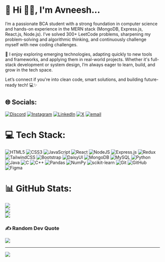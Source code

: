 # 💫 Hi 👋🏻, I'm Avneesh...
I’m a passionate BCA student with a strong foundation in computer science and hands-on experience in the MERN stack (MongoDB, Express.js, React.js, Node.js). I’ve solved 300+ LeetCode problems, sharpening my problem-solving and algorithmic thinking, and continuously challenge myself with new coding challenges.

🔧 I enjoy exploring emerging technologies, adapting quickly to new tools and frameworks, and applying them in real-world projects. Whether it's full-stack development or system design, I’m always eager to learn, build, and grow in the tech space.

Let’s connect if you're into clean code, smart solutions, and building future-ready tech! 💻✨

## 🌐 Socials:
[![Discord](https://img.shields.io/badge/Discord-%237289DA.svg?logo=discord&logoColor=white)](https://discord.gg/dot.avneesh) [![Instagram](https://img.shields.io/badge/Instagram-%23E4405F.svg?logo=Instagram&logoColor=white)](https://instagram.com/glaneexo) [![LinkedIn](https://img.shields.io/badge/LinkedIn-%230077B5.svg?logo=linkedin&logoColor=white)](https://linkedin.com/in/0xavneesh) [![X](https://img.shields.io/badge/X-black.svg?logo=X&logoColor=white)](https://x.com/dotAvneesh) [![email](https://img.shields.io/badge/Email-D14836?logo=gmail&logoColor=white)](mailto:avneesh149m@gmail.com) 

# 💻 Tech Stack:
![HTML5](https://img.shields.io/badge/html5-%23E34F26.svg?style=flat&logo=html5&logoColor=white) ![CSS3](https://img.shields.io/badge/css3-%231572B6.svg?style=flat&logo=css3&logoColor=white) ![JavaScript](https://img.shields.io/badge/javascript-%23323330.svg?style=flat&logo=javascript&logoColor=%23F7DF1E) ![React](https://img.shields.io/badge/react-%2320232a.svg?style=flat&logo=react&logoColor=%2361DAFB) ![NodeJS](https://img.shields.io/badge/node.js-6DA55F?style=flat&logo=node.js&logoColor=white) ![Express.js](https://img.shields.io/badge/express.js-%23404d59.svg?style=flat&logo=express&logoColor=%2361DAFB) ![Redux](https://img.shields.io/badge/redux-%23593d88.svg?style=flat&logo=redux&logoColor=white) ![TailwindCSS](https://img.shields.io/badge/tailwindcss-%2338B2AC.svg?style=flat&logo=tailwind-css&logoColor=white) ![Bootstrap](https://img.shields.io/badge/bootstrap-%238511FA.svg?style=flat&logo=bootstrap&logoColor=white) ![DaisyUI](https://img.shields.io/badge/daisyui-5A0EF8?style=flat&logo=daisyui&logoColor=white) ![MongoDB](https://img.shields.io/badge/MongoDB-%234ea94b.svg?style=flat&logo=mongodb&logoColor=white) ![MySQL](https://img.shields.io/badge/mysql-4479A1.svg?style=flat&logo=mysql&logoColor=white) ![Python](https://img.shields.io/badge/python-3670A0?style=flat&logo=python&logoColor=ffdd54) ![Java](https://img.shields.io/badge/java-%23ED8B00.svg?style=flat&logo=openjdk&logoColor=white) ![C](https://img.shields.io/badge/c-%2300599C.svg?style=flat&logo=c&logoColor=white) ![C++](https://img.shields.io/badge/c++-%2300599C.svg?style=flat&logo=c%2B%2B&logoColor=white) ![Pandas](https://img.shields.io/badge/pandas-%23150458.svg?style=flat&logo=pandas&logoColor=white) ![NumPy](https://img.shields.io/badge/numpy-%23013243.svg?style=flat&logo=numpy&logoColor=white) ![scikit-learn](https://img.shields.io/badge/scikit--learn-%23F7931E.svg?style=flat&logo=scikit-learn&logoColor=white) ![Git](https://img.shields.io/badge/git-%23F05033.svg?style=flat&logo=git&logoColor=white) ![GitHub](https://img.shields.io/badge/github-%23121011.svg?style=flat&logo=github&logoColor=white) ![Figma](https://img.shields.io/badge/figma-%23F24E1E.svg?style=flat&logo=figma&logoColor=white)
# 📊 GitHub Stats:
![](https://github-readme-stats.vercel.app/api?username=0xAvneesh&theme=github_dark&hide_border=false&include_all_commits=true&count_private=true&show_icons=true&rank_icon=github)<br/>
![](https://streak-stats.demolab.com/?user=0xAvneesh&theme=github_dark&hide_border=false&mode=weekly)<br/>
![](https://github-readme-stats.vercel.app/api/top-langs/?username=0xAvneesh&theme=github_dark&hide_border=false&include_all_commits=true&count_private=true&layout=compact&langs_count=8)

### ✍️ Random Dev Quote
![](https://quotes-github-readme.vercel.app/api?type=horizontal&theme=radical)

---
[![](https://visitcount.itsvg.in/api?id=0xAvneesh&icon=0&color=0)](https://visitcount.itsvg.in)

<!-- Proudly created with GPRM ( https://gprm.itsvg.in ) -->
